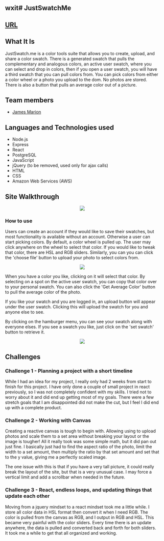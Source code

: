 wxit# JustSwatchMe
---
## [URL](http://www.justSwatch.me)

## What It Is
JustSwatch.me is a color tools suite that allows you to create, upload, and share a color swatch. There is a generated swatch that pulls the complementary and analogous colors, an active user swatch, where you can select and drop in colors, then if you open a user swatch, you will have a third swatch that you can pull colors from.
You can pick colors from either a color wheel or a photo you upload to the dom. No photos are stored. There is also a button that pulls an average color out of a picture.

## Team members
* <a href="http://jamesmarion.net">James Marion</a>

## Languages and Technologies used
* Node.js
* Express
* React
* PostgreSQL
* JavaScript
* jQuery (to be removed, used only for ajax calls)
* HTML
* CSS
* Amazon Web Services (AWS)



## Site Walkthrough
<p align='center'>
    <img src='http://justswatch.me/readmepics/fullpage.png'></img>
</p>

### How to use
Users can create an account if they would like to save their swatches, but most functionality is available without an account. Otherwise a user can start picking colors. By default, a color wheel is pulled up. The user may click anywhere on the wheel to select that color. If you would like to tweak that color, there are HSL and RGB sliders.
Similarly, you can you can click the 'choose file' button to upload your photo to select colors from.
<p align='center'>
    <img src='http://justswatch.me/readmepics/picture.png'></img>
</p>

When you have a color you like, clicking on it will select that color. By selecting on a spot on the active user swatch, you can copy that color over to your personal swatch. You can also click the 'Get Average Color' button to pull the average color of the photo.

If you like your swatch and you are logged in, an upload button will appear under the user swatch. Clicking this will upload the swatch for you and anyone else to see.

By clicking on the hamburger menu, you can see your swatch along with everyone elses. If you see a swatch you like, just click on the 'set swatch' button to retrieve it.

<p align='center'>
    <img src='http://justswatch.me/readmepics/sidebar.png'></img>
</p>



## Challenges

### Challenge 1 - Planning a project with a short timeline
While I had an idea for my project, I really only had 2 weeks from start to finish for this project. I have only done a couple of small project in react previously, so I was not completely confident with my skills. I tried not to worry about it and did end up getting most of my goals. There were a few stretch goals that I am disappointed did not make the cut, but I feel I did end up with a complete product.


### Challenge 2 - Working with Canvas
Creating a reactive canvas is tough to begin with. Allowing using to upload photos and scale them to a set area without breaking your layout or the image is tougher! All it really took was some simple math, but it did pan out just fine. I basically just had to find the aspect ratio of the photo, limit the width to a set amount, then multiply the ratio by that set amount and set that to the y value, giving me a perfectly scaled image.

The one issue with this is that if you have a very tall picture, it could really break the layout of the site, but that is a very unusual case. I may force a vertical limit and add a scrollbar when needed in the future.

### Challenge 3 - React, endless loops, and updating things that update each other
Moving from a jquery mindset to a react mindset took me a little while. I store all color data in HSL format then convert it when I need RGB. The color is pulled from the canvas as RGB, and I output in RGB and HSL. This became very painful with the color sliders. Every time there is an update anywhere, the data is pulled and converted back and forth for both sliders. It took me a while to get that all organized and working.
